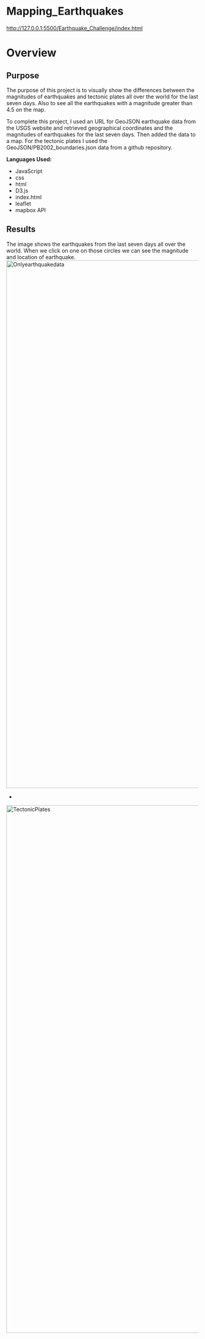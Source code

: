 # Mapping_Earthquakes
http://127.0.0.1:5500/Earthquake_Challenge/index.html
# Overview 

## Purpose 
The purpose of this project is to visually show the differences between the magnitudes of earthquakes and tectonic plates all over the world for the last seven days. Also to see all the earthquakes with a magnitude greater than 4.5 on the map.

 To complete this project, I used an URL for GeoJSON earthquake data from the USGS website and retrieved geographical coordinates and the magnitudes of earthquakes for the last seven days. Then added the data to a map. For the tectonic plates I used the GeoJSON/PB2002_boundaries.json data from a github repository.

**Languages Used:**
- JavaScript
- css
- html
- D3.js
- index.html
- leaflet
- mapbox API

## Results 
The image shows the earthquakes from the last seven days all over the world. When we click on one on those circles we can see the magnitude and location of earthquake. 
<img width="1381" alt="Onlyearthquakedata" src="https://user-images.githubusercontent.com/85364095/134628945-c49ffeb1-5576-4a59-b82e-3ccdc42769cf.png">

- 



<img width="1381" alt="TectonicPlates" src="https://user-images.githubusercontent.com/85364095/134629386-60ce71a0-d22a-4c23-ba14-91d97a0a330d.png">








